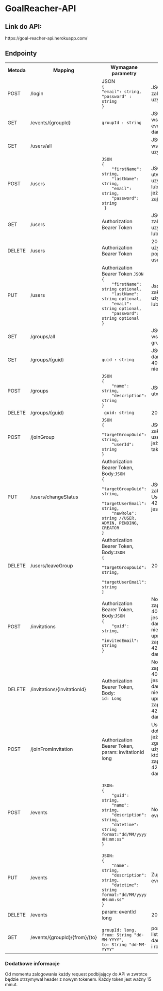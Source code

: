 # GoalReacher-API

<h2>Link do API:</h2>
https://goal-reacher-api.herokuapp.com/

<h2>Endpointy</h2>

<table>
<tr>
<th>Metoda</th>
<th>Mapping</th>
<th>Wymagane parametry</th>
<th>Co zwraca</th>
</tr>
<tr>
<td>POST</td>
<td>/login</td>
<td>JSON 
<code>
{
"email": string,
"password" : string
}
</code>
</td>
<td>JSON z zalogowanym uzytkownikiem</td>
</tr>
<tr>
<td>GET</td>
<td>/events/{groupId}</td>
<td><code>groupId : string</code></td>
<td>JSON z wszystkimi eventami dla danej grupy</td>
</tr>
<tr>
<td>GET</td>
<td>/users/all</td>
<td></td>
<td>JSON ze wszystkimi uzytkownikami</td>
</tr>
<tr>
<td>POST</td>
<td>/users</td>
<td>
<code>JSON
{
    "firstName": string,
    "lastName": string,
    "email": string,
    "password": string
 }
</code></td>
<td>JSON z utworzonym uzytkownikiem lub kod 422 jeżeli email jest zajęty</td>
</tr>
<tr>
<td>GET</td>
<td>/users</td>
<td>
Authorization Bearer Token
</td>
<td>JSON z zalogowanym uzytkownikiem lub 403</td>
</tr>
<tr>
<td>DELETE</td>
<td>/users</td>
<td>
Authorization Bearer Token
</td>
<td>200 jeżeli użytkownik poprawnie usunięty lub 403</td>
</tr>
<tr>
<td>PUT</td>
<td>/users</td>
<td>
Authorization Bearer Token
<code>JSON
{
    "firstName": string optional,
    "lastName": string optional,
    "email": string optional,
    "password": string optional
}
</code>
</td>
<td>Json z zaktualizowanym użytkownikiem lub 422</td>
</tr>
<tr>
<td>GET</td>
<td>/groups/all</td>
<td></td>
<td>JSON ze wszystkimi grupami</td>
</tr>
<tr>
<td>GET</td>
<td>/groups/{guid}</td>
<td><code>guid : string</code></td>
<td>JSON grupą o danym guid lub 404 jeżeli takiej nie ma</td>
</tr>
<tr>
<td>POST</td>
<td>/groups</td>
<td><code>JSON
{
    "name": string,
    "description": string
}
</code></td>
<td>JSON z utworzoną grupą</td>
</tr>
<tr>
<td>DELETE</td>
<td>/groups/{guid}</td>
<td><code> guid: string </code></td>
<td>200 lub 403</td>
</tr>
<tr>
<td>POST</td>
<td>/joinGroup</td>
<td><code>JSON
{
    "targetGroupGuid": string,
    "userId": string
}
</code></td>
<td>JSON z zaktualizowanym userem lub 422 jeżeli coś jest nie tak</td>
</tr>
<tr>
<td>PUT</td>
<td>/users/changeStatus</td>
<td>Authorization Bearer Token, Body:<code>JSON
{
    "targetGroupGuid": string,
    "targetUserEmail": string,
    "newRole": string //USER, ADMIN, PENDING, CREATOR
}
</code></td>
<td>JSON z zaktualizowanym UserGroup lub 422 jeżeli coś jest nie tak</td>
</tr>
<tr>
<td>DELETE</td>
<td>/users/leaveGroup</td>
<td>Authorization Bearer Token, Body:<code>JSON
{
    "targetGroupGuid": string,
    "targetUserEmail": string
}
</code></td>
<td>200 lub 422</td>
</tr>
<tr>
<td>POST</td>
<td>/invitations</td>
<td>Authorization Bearer Token, Body:<code>JSON
{
    "guid": string,
    "invitedEmail": string
}
</code></td>
<td>Nowo utworzone zaproszenie, 403 jeżeli token jest nieważny lub dany użytkownik nie ma uprawnień do zapraszania lub 422 gdy inne dane są błędne</td>
</tr>
<tr>
<td>DELETE</td>
<td>/invitations/{invitationId}</td>
<td>Authorization Bearer Token, Body:<code>
id: Long 
</code></td>
<td>Nowo utworzone zaproszenie, 403 jeżeli token jest nieważny lub dany użytkownik nie ma uprawnień do zapraszania lub 422 gdy inne dane są błędne</td>
</tr>
<tr>
<td>POST</td>
<td>/joinFromInvitation</td>
<td>Authorization Bearer Token, param: invitationId long
</td>
<td>UserGroup po dołączeniu, 403 jeżeli token nie zgadza się z użytkownikiem którego było to zaproszenie lub 422 gdy inne dane są błędne</td>
</tr>
<tr>
<td>POST</td>
<td>/events</td>
<td>
<code>
JSON: 
{
    "guid": string,
    "name": string,
    "description": string,
    "datetime": string format:"dd/MM/yyyy HH:mm:ss"
}
</code>
</td>
<td>Nowo utworzony event lub 422</td>
</tr>
<tr>
<td>PUT</td>
<td>/events</td>
<td>
<code>
JSON: 
{
    "name": string,
    "description": string,
    "datetime": string format:"dd/MM/yyyy HH:mm:ss"
}
</code>
</td>
<td>Zupdatowany event lub 422</td>
</tr>
<tr>
<td>DELETE</td>
<td>/events</td>
<td>
param: eventId long
</td>
<td>200 lub 422</td>
</tr>

<tr>
<td>GET</td>
<td>/events/{groupId}/{from}/{to}</td>
<td>
<code>
groupId: long,
from: String "dd-MM-YYYY",
to: String "dd-MM-YYYY"
</code>
</td>
<td>posortowana lista eventow z danego miesiaca i roku</td>
</tr>

</table>

<h3>Dodatkowe informacje</h3>
Od momentu zalogowania każdy request podbijający do API w zwrotce będzie otrzymywał header <zaraz uzupełnie> z nowym tokenem. Każdy token jest ważny 15 minut. 
